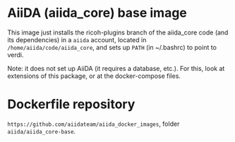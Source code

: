 # AiiDA (aiida_core) base image

This image just installs the ricoh-plugins branch of the aiida_core code (and its dependencies)
in a `aiida` account, located in `/home/aiida/code/aiida_core`, and
sets up `PATH` (in ~/.bashrc) to point to verdi.

Note: it does not set up AiiDA (it requires a database, etc.). For this,
look at extensions of this package, or at the docker-compose files.

# Dockerfile repository

`https://github.com/aiidateam/aiida_docker_images`, folder `aiida/aiida_core-base`.
